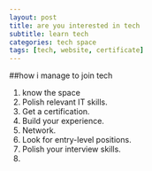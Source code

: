 ```yaml
---
layout: post
title: are you interested in tech
subtitle: learn tech
categories: tech space
tags: [tech, website, certificate]
---
```

##how i manage to join tech

1. know the space
2. Polish relevant IT skills.
3. Get a certification.
4. Build your experience.
5. Network.
6. Look for entry-level positions.
7. Polish your interview skills.
8. 
